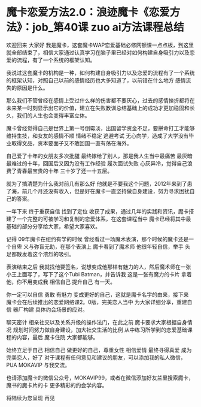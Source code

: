 # 魔卡恋爱方法2.0：浪迹魔卡《恋爱方法》：job_第40课 zuo ai方法课程总结

欢迎回来 大家好 我是魔卡，这套魔卡WAP恋爱基础必修网额课一点点板，到这里就全部结束了，相信大家通过认真学习在脑子里已经对如何构建自身吸引力以及恋爱的流程，有了一个系统的框架认知。

我说过这套魔卡的机构是一种，如何构建自身吸引力以及恋爱的流程有了一个系统的框架认知，对照自己以前的感情经历也大多知道了，以前错在什么地方 感情流失的原因是什么。

那么我们不管曾经在感情上受过什么样的伤害都不要灰心，过去的感情挫折都将在未来某一时刻显示出它的价值，建立在失败教训总结基础上的成功才更加稳固和长久，我们的人生也会变得丰富立体。

魔卡曾经觉得自己是世界上第一号倒霉淡，出国留学资金不足，要拼命打工才能够维持生技，和女友的感情不顺 情绪不稳定 逃避考试 无心向学，造成了大学没有毕业取得文品，资本要面子又不敢回国一直有荡在海外。

自己爱了十年的女朋友多次批腿 最终嫁给了别人，那是我人生当中最痛苦 最灰暗 最难过的十年，回国后又因为没有工作经验 履次面试失败 心灰异冷，觉得自己浪费了青春最宝贵的十年 三十岁了还一十五层。

就为了搞清楚为什么我对前几有那么好 他就是不要我这个问题，2012年来到了患了海，前几个月还没有收入，但是好在魔卡一直坚持做自身建设，努力寻求困扰自己的答案。

一年下来 终于重获自信 找到了定位 收获了成果，通过几年的实践和资讯，魔卡搭建了一个完整的可被学习和复制的恋爱体系，在这套课程当中 魔卡已经将其中最基础的部分分享给大家，希望大家喜欢。

记得 09年魔卡在纽约有学的时候 曾经看过一场魔术表演，那个时候的魔卡还是一个自卑 义与弥盲无助，在那个表演上 魔卡看到了魔术师 他很年轻自信，举手 头足都散发着这个浓烈的吸引。

表演结束之后 我就找他要签名，说想变成他那样有魅力的人，然后魔术师在一张小王上面写了，写下了这个Tubi Batman，并告诉我 这是一张有魔力的卡片 拿着他，你不用变成我 相信自己 提升自己 有一天。

你一定可以自信 勇敢 有魅力 变成更好的自己，这就是魔卡名字的由来，接下来 魔卡会在后续推出的恋爱网络课2。0版，完美恋人当中 为大家详细分享，重建自信 器厂构建 具体约会场景的应对。

聊天密计 相亲社交以及关系升级的操作法门，在此之前 魔卡要求大家根据自身情况 规划时间努力做自身建设，加大社交生活的比例 从中练习所学到的恋爱基础课程的内容，最后 魔卡住院 大家都能够。

始终立足于自己 相信自己 做更好的自己，尊重女性 相信爱情 最终寻得真爱 成为完美恋人，好了 对于课程有任何意见和建议的朋友，可以添加我的私人微信，PUA MOKAVIP 与我交流。

也请添加魔卡的微信公众号，MOKAVIP99，或者在微信添加好友兰里搜索魔卡，魔书的魔卡片的卡 更多精彩的约会学内容。

将陆续为您呈现 再见